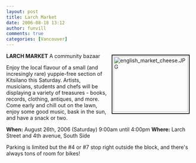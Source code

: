```yaml
---
layout: post
title: Larch Market
date: 2006-08-18 13:12
author: funvill
comments: true
categories: [Vancouver]
---
```

<a href="http://blog.abluestar.com/public/uploads/2006/english_market_cheese.JPG" rel="lightbox"><img src="http://blog.abluestar.com/public/uploads/2006/.thumbs/.english_market_cheese.JPG" alt="english_market_cheese.JPG" title="english_market_cheese.JPG" style="margin: 5px 10px; padding: 3px" align="right" border="2" height="150" width="200" /></a>
<strong>LARCH MARKET</strong>
A community bazaar

Enjoy the local flavour of a small (and incresingly rare) yuppie-free section of Kitsilano this Saturday.
Artists, musicians, students and chefs will be displaying a variety of treasures - books, records,
clothing, antiques, and more. Come early and chill out on the lawn, enjoy some good music, bask in the sun, and have a snack or two.

<strong>When:</strong> August 26th, 2006 (Saturday) 9:00am until 4:00pm
<strong>Where:</strong> Larch Street and 4th avenue, South Side

Parking is limited but the #4 or #7 stop right outside the block, and there's always tons of room for bikes!
